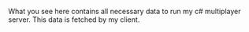 What you see here contains all necessary data to run my c# multiplayer server. 
This data is fetched by my client.
